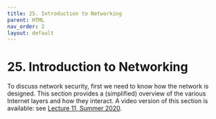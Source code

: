 ```yaml
---
title: 25. Introduction to Networking
parent: HTML
nav_order: 2
layout: default
---
```


# 25. Introduction to Networking

To discuss network security, first we need to know how the network is designed. This section provides a (simplified) overview of the various Internet layers and how they interact. A video version of this section is available: see [Lecture 11, Summer 2020](https://su20.cs161.org/lectures/11).
